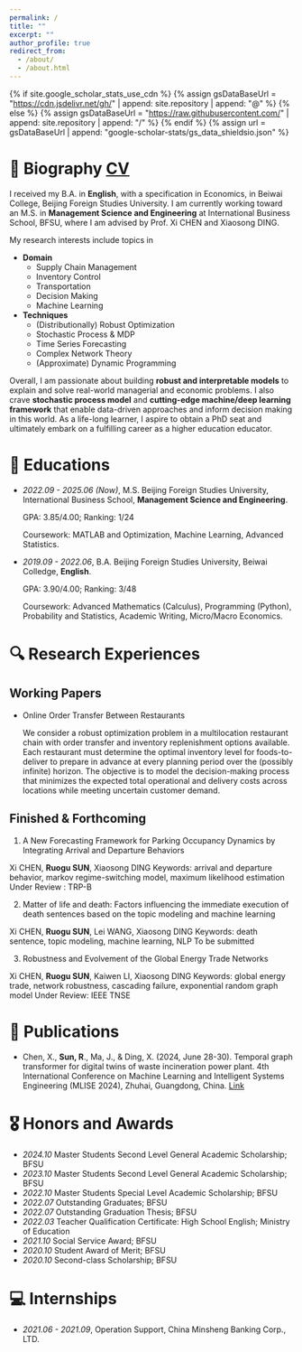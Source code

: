 ```yaml
---
permalink: /
title: ""
excerpt: ""
author_profile: true
redirect_from: 
  - /about/
  - /about.html
---
```


{% if site.google_scholar_stats_use_cdn %}
{% assign gsDataBaseUrl = "https://cdn.jsdelivr.net/gh/" | append: site.repository | append: "@" %}
{% else %}
{% assign gsDataBaseUrl = "https://raw.githubusercontent.com/" | append: site.repository | append: "/" %}
{% endif %}
{% assign url = gsDataBaseUrl | append: "google-scholar-stats/gs_data_shieldsio.json" %}

<span class='anchor' id='about-me'></span>

# 🤵 ​Biography [CV](https://drive.google.com/file/d/1EnSM47V9X2kPsUwaVzkPnFcHiFmMUMBX/view?usp=drive_link)
I received my B.A. in **English**, with a specification in Economics, in Beiwai College, Beijing Foreign Studies University. I am currently working toward an M.S. in **Management Science and Engineering** at International Business School, BFSU, where I am advised by Prof. Xi CHEN and Xiaosong DING. 

My research interests include topics in
+ **Domain**
  + Supply Chain Management
  + Inventory Control
  + Transportation
  + Decision Making
  + Machine Learning
+ **Techniques**
  + (Distributionally) Robust Optimization
  + Stochastic Process & MDP
  + Time Series Forecasting
  + Complex Network Theory
  + (Approximate) Dynamic Programming

Overall, I am passionate about building **robust and interpretable models** to explain and solve real-world managerial and economic problems. I also crave **stochastic process model** and **cutting-edge machine/deep learning framework** that enable data-driven approaches and inform decision making in this world. As a life-long learner, I aspire to obtain a PhD seat and ultimately embark on a fulfilling career as a higher education educator.

# 📖 Educations
- *2022.09 - 2025.06 (Now)*, M.S. Beijing Foreign Studies University, International Business School, **Management Science and Engineering**.

  GPA: 3.85/4.00; Ranking: 1/24

  Coursework: MATLAB and Optimization, Machine Learning, Advanced Statistics.
- *2019.09 - 2022.06*, B.A. Beijing Foreign Studies University, Beiwai Colledge, **English**.

  GPA: 3.90/4.00; Ranking: 3/48

  Coursework: Advanced Mathematics (Calculus), Programming (Python), Probability and Statistics, Academic Writing, Micro/Macro Economics.

<!-- # 🔥 News
- *2024.08*: &nbsp;🎉🎉 A paper is submitted to the *IEEE Transactions on Network Science and Engineering*.
- *2024.06*: &nbsp;🎉🎉 Participated in *4th International Conference on Machine Learning and Intelligent Systems Engineering (MLISE 2024)* 
- *2024.05*: &nbsp;🎉🎉 A paper is submitted to the *IEEE Transactions on Network Science and Engineering*.
- *2023.11*: &nbsp;🎉🎉 A paper is submitted to the *Artificial Intelligence and Law*.
- *2022.07*: &nbsp;🎉🎉 Graduated from Beiwai College with awards *Outstanding Graduates* and *Outstanding Graduation Thesis*. -->

# 🔍 Research Experiences


## Working Papers
- Online Order Transfer Between Restaurants

  We consider a robust optimization problem in a multilocation restaurant chain with order transfer and inventory replenishment options available. Each restaurant must determine the optimal inventory level for foods-to-deliver to prepare in advance at every planning period over the (possibly infinite) horizon. The objective is to model the decision-making process that minimizes the expected total operational and delivery costs across locations while meeting uncertain customer demand. 


## Finished & Forthcoming
1. A New Forecasting Framework for Parking Occupancy Dynamics by Integrating Arrival and Departure Behaviors

  Xi CHEN, **Ruogu SUN**, Xiaosong DING
  Keywords: arrival and departure behavior, markov regime-switching model, maximum likelihood estimation
  Under Review : TRP-B

2. Matter of life and death: Factors influencing the immediate execution of death sentences based on the topic modeling and machine learning

  Xi CHEN, **Ruogu SUN**, Lei WANG, Xiaosong DING
  Keywords: death sentence, topic modeling, machine learning, NLP
  To be submitted


3. Robustness and Evolvement of the Global Energy Trade Networks

  Xi CHEN, **Ruogu SUN**, Kaiwen LI, Xiaosong DING
  Keywords: global energy trade, network robustness, cascading failure, exponential random graph model
  Under Review: IEEE TNSE


# 📝 Publications 
+ Chen, X., **Sun, R**., Ma, J., & Ding, X. (2024, June 28-30). Temporal graph transformer for digital twins of waste incineration power plant. 4th International Conference on Machine Learning and Intelligent Systems Engineering (MLISE 2024), Zhuhai, Guangdong, China. [Link](https://ieeexplore.ieee.org/document/10674369)

# 🎖 Honors and Awards
- *2024.10* Master Students Second Level General Academic Scholarship; BFSU
- *2023.10* Master Students Second Level General Academic Scholarship; BFSU
- *2022.10* Master Students Special Level Academic Scholarship; BFSU
- *2022.07* Outstanding Graduates; BFSU
- *2022.07* Outstanding Graduation Thesis; BFSU
- *2022.03* Teacher Qualification Certificate: High School English; Ministry of Education 
- *2021.10* Social Service Award; BFSU
- *2020.10* Student Award of Merit; BFSU
- *2020.10* Second-class Scholarship; BFSU


<!-- # 💬 Invited Talks
- *2021.06*, Lorem ipsum dolor sit amet, consectetur adipiscing elit. Vivamus ornare aliquet ipsum, ac tempus justo dapibus sit amet. 
- *2021.03*, Lorem ipsum dolor sit amet, consectetur adipiscing elit. Vivamus ornare aliquet ipsum, ac tempus justo dapibus sit amet.  \| [\[video\]](https://github.com/) -->

# 💻 Internships
- *2021.06 - 2021.09*, Operation Support, China Minsheng Banking Corp., LTD.